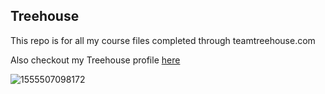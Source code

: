 ## Treehouse

This repo is for all my course files completed through teamtreehouse.com

Also checkout my Treehouse profile [here](https://teamtreehouse.com/anthonyprabowo)

![1555507098172](https://user-images.githubusercontent.com/50753585/111024040-59802900-8391-11eb-8c12-78da92b6743c.jpeg)

